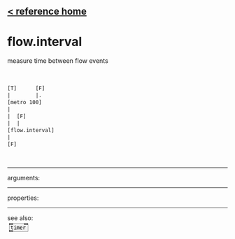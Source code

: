 [< reference home](ceammc_lib.html)
---

# flow.interval


measure time between flow events

```


[T]      [F]
|        |.
[metro 100]
|
|  [F]
|  |
[flow.interval]
|
[F]

            
```

---
arguments:


---
properties:


---
see also:<br>
[![timer](img/object_timer.png)](timer.html)
